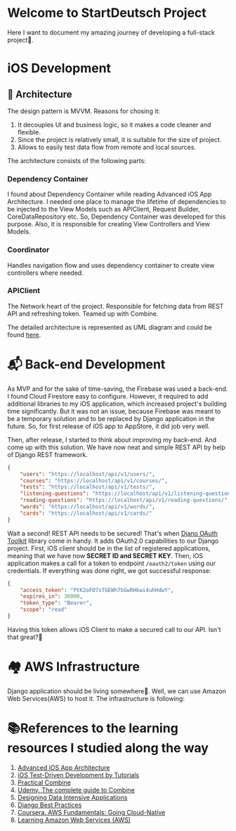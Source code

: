Welcome to StartDeutsch Project
================
Here I want to document my amazing journey of developing a full-stack project🙂.

# iOS Development

##  🏰 Architecture
The design pattern is MVVM. Reasons for chosing it:
1. It decouples UI and business logic, so it makes a code cleaner and flexible.
2. Since the project is relatively small, it is suitable for the size of project.
3. Allows to easily test data flow from remote and local sources.

The architecture consists of the following parts:

### Dependency Container 
I found about Dependency Container while reading Advanced iOS App Architecture. I needed one place to manage the lifetime of dependencies to be injected to the View Models such as APIClient, Request Builder, CoreDataRepository etc. So, Dependency Container was developed for this purpose. Also, it is responsible for creating View Controllers and View Models.

### Coordinator
Handles navigation flow and uses dependency container to create view controllers where needed.

### APIClient
The Network heart of the project. Responsible for fetching data from REST API and refreshing token. Teamed up with Combine.

The detailed architecture is represented as UML diagram and could be found [here](https://app.lucidchart.com/documents/view/d28925f7-f7d8-4d7f-8a9d-4ae9cf3c04ae/0_0).

# 📬 Back-end Development

As MVP and for the sake of time-saving, the Firebase was used a back-end. I found Cloud Firestore easy to configure. However, it required to add additional libraries to my iOS application, which increased project's building time significantly. But it was not an issue, because Firebase was meant to be a temporary solution and to be replaced by Django application in the future.  So, for first release of iOS app to AppStore, it did job very well.

Then, after release, I started to think about improving my back-end. And come up with this solution. We have now neat and simple REST API by help of Django REST framework.
```json
{
    "users": "https://localhost/api/v1/users/",
    "courses": "https://localhost/api/v1/courses/",
    "tests": "https://localhost/api/v1/tests/",
    "listening-questions": "https://localhost/api/v1/listening-questions/",
    "reading-questions": "https://localhost/api/v1/reading-questions/",
    "words": "https://localhost/api/v1/words/",
    "cards": "https://localhost/api/v1/cards/"
}
```
Wait a second! REST API needs to be secured! That's when [Djano OAuth Toolkit](https://django-oauth-toolkit.readthedocs.io/en/latest/index.html) library come in handy. It adds OAuth2.0 capabilities to our Django project. First, iOS client should be in the list of registered applications, meaning that we have now <strong>SECRET ID and SECRET KEY</strong>. Then, iOS application makes a call for a token to endpoint <code>/oauth2/token</code> using our credentials. If everything was done right, we got successful response:

```json
{
    "access_token": "PtK2oFO7sTGEWh7bGwRHkwi4uhHdwY",
    "expires_in": 36000,
    "token_type": "Bearer",
    "scope": "read"
}
```
Having this token allows iOS Client to make a secured call to our API. Isn't that great?🥳


# 🏘 AWS Infrastructure

Django application should be living somewhere🤔. Well, we can use Amazon Web Services(AWS) to host it. The infrastructure is following:


# 📚References to the learning resources I studied along the way

1. [Advanced iOS App Architecture](https://store.raywenderlich.com/products/advanced-ios-app-architecture)
2. [iOS Test-Driven Development by Tutorials](https://store.raywenderlich.com/products/ios-test-driven-development)
3. [Practical Combine](https://practicalcombine.com)
4. [Udemy. The complete guide to Combine](https://www.udemy.com/course/the-complete-guide-to-combine-framework-in-ios-using-swift/)
5. [Designing Data Intensive Applications](https://www.amazon.com/Designing-Data-Intensive-Applications-Reliable-Maintainable/dp/1449373321)
6. [Django Best Practices](https://learning.oreilly.com/library/view/django-design-patterns/9781783986644/)
7. [Coursera. AWS Fundamentals: Going Cloud-Native](https://www.coursera.org/learn/aws-fundamentals-going-cloud-native)
8. [Learning Amazon Web Services (AWS)](https://learning.oreilly.com/library/view/learning-amazon-web/9780135301104/)
